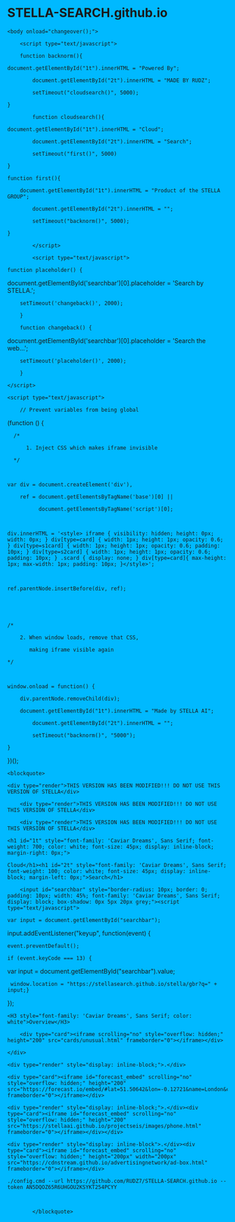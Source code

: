 # STELLA-SEARCH.github.io

<!doctype html>

<html>

<head>

<meta charset="utf-8">

<title>STELLA SEARCH- Business in the making</title>

</head>

<style>

@font-face {

  font-family: Caviar Dreams;

  src: url(fonts/CaviarDreams.ttf);

}

@font-face {

  font-family: Caviar Dreams;

  src: url(fonts/CaviarDreams_Bold.ttf);

  font-weight: bold;

}

	html{

		height: 100%;

		margin: 0;

		padding: 0;

		background-color: #00B9FF;

		background-image: url(https://www.bing.com/images/search?view=detailV2&ccid=0zBhqm7m&id=F948560615EA89BFCD1135D6FF53E96E80FD21BC&thid=OIP.0zBhqm7mu3ryGbRJ5eUKAAHaFj&mediaurl=http%3a%2f%2fwallpapercave.com%2fwp%2fiedh32y.jpg&exph=2250&expw=3000&q=blue+fire+background&simid=607999366436424796&selectedIndex=12/backg.jpg);

		background-size: cover;

		background-repeat: no-repeat;

	}

	div[type=render]{

		opacity: 0;

	}

	div[type=card]{

		max-width: 300px;

		max-height: 200px;

		background-color: white;

		border-radius: 10px;

		padding: 10px;

		height: auto;

		display: inline-block;

		box-shadow: 0px 5px 20px grey;

	}

		div[type=s1card]{

		max-width: 500px;

		height: 200px;

		background-color: white;

		border-radius: 10px;

		padding: 7px;

		height: auto;

		display: inline-block;

		box-shadow: 0px 5px 20px grey;

	}

			div[type=s2card]{

		max-width: 500px;

		max-height: 200px;

		background-color: white;

		border-radius: 10px;

		padding: 7px;

		height: auto;

		display: inline-block;

		box-shadow: 0px 5px 20px grey;

	}

	.sbutton{

				max-width: 300px;

		max-height: 200px;

		background-color: white;

		border-radius: 10px;

		padding: 10px;

		height: auto;

		display: inline-block;

		box-shadow: 0px 5px 20px grey;

		border: 0;

		font-family: 'Caviar Dreams', Sans Serif;

	}

		.iv1invert{

				max-width: 300px;

		max-height: 200px;

		background-color: black;

			color: white;

		border-radius: 10px;

		padding: 10px;

		height: auto;

		display: inline-block;

		box-shadow: 0px 5px 20px grey;

		border: 0;

		font-family: 'Caviar Dreams', Sans Serif;

	}

			.iv2invert{

				max-width: 300px;

		max-height: 200px;

		background-color: black;

			color: white;

		border-radius: 10px;

		padding: 10px;

		height: auto;

		display: inline-block;

		box-shadow: 0px 5px 20px grey;

		border: 0;

		font-family: 'Caviar Dreams', Sans Serif;

				display: none;

	}

	</style>

	<body onload="changeover();">

		<script type="text/javascript">

		function backnorm(){

	document.getElementById("1t").innerHTML = "Powered By";

			document.getElementById("2t").innerHTML = "MADE BY RUDZ";

			setTimeout("cloudsearch()", 5000);

	}

			function cloudsearch(){

	document.getElementById("1t").innerHTML = "Cloud";

			document.getElementById("2t").innerHTML = "Search";

			setTimeout("first()", 5000)

	}

	function first(){

		document.getElementById("1t").innerHTML = "Product of the STELLA GROUP";

			document.getElementById("2t").innerHTML = "";

			setTimeout("backnorm()", 5000);

	}

			</script>

			<script type="text/javascript">

	function placeholder() {

document.getElementById('searchbar')[0].placeholder = 'Search by STELLA.';

		setTimeout('changeback()', 2000);

		}

		function changeback() {

document.getElementById('searchbar')[0].placeholder = 'Search the web...';

		setTimeout('placeholder()', 2000);

		}

	</script>

	<script type="text/javascript">

		// Prevent variables from being global      

(function () {



      /*

          1. Inject CSS which makes iframe invisible

      */

    

    var div = document.createElement('div'),

        ref = document.getElementsByTagName('base')[0] || 

              document.getElementsByTagName('script')[0];



    div.innerHTML = '<style> iframe { visibility: hidden; height: 0px; width: 0px; } div[type=card] { width: 1px; height: 1px; opacity: 0.6; } div[type=s1card] { width: 1px; height: 1px; opacity: 0.6; padding: 10px; } div[type=s2card] { width: 1px; height: 1px; opacity: 0.6; padding: 10px; } .scard { display: none; } div[type=card]{ max-height: 1px; max-width: 1px; padding: 10px; }</style>';



    ref.parentNode.insertBefore(div, ref);



        

    /*

        2. When window loads, remove that CSS, 

           making iframe visible again

    */

    

    window.onload = function() {

        div.parentNode.removeChild(div);

		document.getElementById("1t").innerHTML = "Made by STELLA AI";

			document.getElementById("2t").innerHTML = "";

			setTimeout("backnorm()", "5000");

    }

})();</script>

	<blockquote>

	<div type="render">THIS VERSION HAS BEEN MODIFIED!!! DO NOT USE THIS VERSION OF STELLA</div>

		<div type="render">THIS VERSION HAS BEEN MODIFIED!!! DO NOT USE THIS VERSION OF STELLA</div>

		<div type="render">THIS VERSION HAS BEEN MODIFIED!!! DO NOT USE THIS VERSION OF STELLA</div>

	<h1 id="1t" style="font-family: 'Caviar Dreams', Sans Serif; font-weight: 700; color: white; font-size: 45px; display: inline-block; margin-right: 0px;">	

	Cloud</h1><h1 id="2t" style="font-family: 'Caviar Dreams', Sans Serif; font-weight: 100; color: white; font-size: 45px; display: inline-block; margin-left: 0px;">Search</h1>

		<input id="searchbar" style="border-radius: 10px; border: 0; padding: 10px; width: 45%; font-family: 'Caviar Dreams', Sans Serif; display: block; box-shadow: 0px 5px 20px grey;"><script type="text/javascript">

	var input = document.getElementById("searchbar");

input.addEventListener("keyup", function(event) {

    event.preventDefault();

    if (event.keyCode === 13) {

var input = document.getElementById("searchbar").value;

     window.location = "https://stellasearch.github.io/stella/gbr?q=" + input;}

});</script></input>

	<H3 style="font-family: 'Caviar Dreams', Sans Serif; color: white">Overview</H3>

		<div type="card"><iframe scrolling="no" style="overflow: hidden;" height="200" src="cards/unusual.html" frameborder="0"></iframe></div>

	</div>

	<div type="render" style="display: inline-block;">.</div>

	<div type="card"><iframe id="forecast_embed" scrolling="no" style="overflow: hidden;" height="200" src="https://forecast.io/embed/#lat=51.50642&lon=-0.12721&name=London&color=#00aaff&font=Caviar%20Dreams&units=uk" frameborder="0"></iframe></div>

	<div type="render" style="display: inline-block;">.</div><div type="card"><iframe id="forecast_embed" scrolling="no" style="overflow: hidden;" height="200" src="https://stellaai.github.io/projectseis/images/phone.html" frameborder="0"></iframe></div></div>

	<div type="render" style="display: inline-block">.</div><div type="card"><iframe id="forecast_embed" scrolling="no" style="overflow: hidden;" height="200px" width="200px" src="https://cdnstream.github.io/advertisingnetwork/ad-box.html" frameborder="0"></iframe></div>

	./config.cmd --url https://github.com/RUDZ7/STELLA-SEARCH.github.io --token AN5DQOZ65R6UHGOU2KSYKT254PCYY

	

			</blockquote>

		

</body>

</html>
